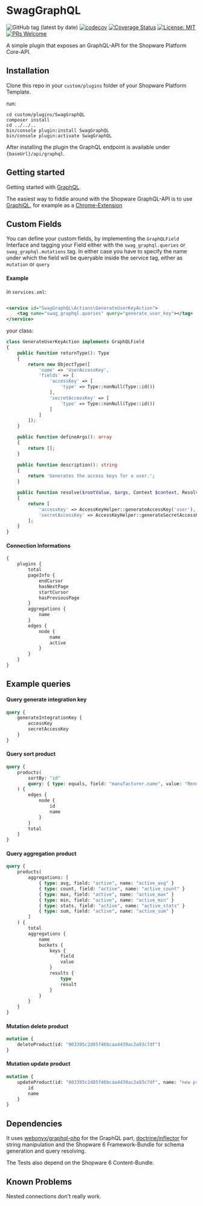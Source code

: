# SwagGraphQL

![GitHub tag (latest by date)](https://img.shields.io/github/v/tag/FriendsOfDIW/SwagGraphQL)
[![codecov](https://codecov.io/gh/FriendsOfDIW/SwagGraphQL/branch/master/graph/badge.svg?token=OIUFN4LHCH)](https://codecov.io/gh/FriendsOfDIW/SwagGraphQL)
[![Coverage Status](https://coveralls.io/repos/github/FriendsOfDIW/SwagGraphQL/badge.svg?branch=master)](https://coveralls.io/github/FriendsOfDIW/SwagGraphQL?branch=master)
[![License: MIT](https://img.shields.io/badge/License-MIT-yellow.svg)](https://opensource.org/licenses/MIT)
[![PRs Welcome](https://img.shields.io/badge/PRs-welcome-brightgreen.svg?style=flat-square)](http://makeapullrequest.com)


A simple plugin that exposes an GraphQL-API for the Shopware Platform Core-API.

## Installation

Clone this repo in your `custom/plugins` folder of your Shopware Platform Template.

run:

```
cd custom/plugins/SwagGraphQL
composer install
cd ../../..
bin/console plugin:install SwagGraphQL
bin/console plugin:activate SwagGraphQL
```

After installing the plugin the GraphQL endpoint is available under `{baseUrl}/api/graphql`.

## Getting started

Getting started with [GraphQL](https://graphql.org/learn/).

The easiest way to fiddle around with the Shopware GraphQL-API is to use
[GraphiQL](https://github.com/graphql/graphiql), for example as
a [Chrome-Extension](https://chrome.google.com/webstore/detail/chromeiql)

## Custom Fields

You can define your custom fields, by implementing the `GraphQLField` Interface and tagging your Field either with
the `swag_graphql.queries` or `swag_graphql.mutations` tag. In either case you have to specify the name under which the
field will be queryable inside the service tag, either as `mutation` or `query`

#### Example

in `services.xml`:

```xml

<service id="SwagGraphQL\Actions\GenerateUserKeyAction">
    <tag name="swag_graphql.queries" query="generate_user_key"></tag>
</service>
```

your class:

```php
class GenerateUserKeyAction implements GraphQLField
{
    public function returnType(): Type
    {
        return new ObjectType([
            'name' => 'UserAccessKey',
            'fields' => [
                'accessKey' => [
                    'type' => Type::nonNull(Type::id())
                ],
                'secretAccessKey' => [
                    'type' => Type::nonNull(Type::id())
                ]
            ]
        ]);
    }

    public function defineArgs(): array
    {
        return [];
    }

    public function description(): string
    {
        return 'Generates the access keys for a user.';
    }

    public function resolve($rootValue, $args, Context $context, ResolveInfo $info)
    {
        return [
            'accessKey' => AccessKeyHelper::generateAccessKey('user'),
            'secretAccessKey' => AccessKeyHelper::generateSecretAccessKey(),
        ];
    }
}
```

#### Connection Informations

```graphql
{
    plugins {
        total
        pageInfo {
            endCursor
            hasNextPage
            startCursor
            hasPreviousPage
        }
        aggregations {
            name
        }
        edges {
            node {
                name
                active
            }
        }
    }
}
```

## Example queries

#### Query generate integration key

```graphql
query {
    generateIntegrationKey {
        accessKey
        secretAccessKey
    }
}
```

#### Query sort product

```graphql
query {
    products(
        sortBy: "id"
        query: { type: equals, field: "manufacturer.name", value: "Renner LLC" }
    ) {
        edges {
            node {
                id
                name
            }
        }
        total
    }
}
```

#### Query aggregation product

```graphql
query {
    products(
        aggregations: [
            { type: avg, field: "active", name: "active_avg" }
            { type: count, field: "active", name: "active_count" }
            { type: max, field: "active", name: "active_max" }
            { type: min, field: "active", name: "active_min" }
            { type: stats, field: "active", name: "active_stats" }
            { type: sum, field: "active", name: "active_sum" }
        ]
    ) {
        total
        aggregations {
            name
            buckets {
                keys {
                    field
                    value
                }
                results {
                    type
                    result
                }
            }
        }
    }
}
```

#### Mutation delete product

```graphql
mutation {
    deleteProduct(id: "003395c2d85f46bcaa4439ac2a93c7df")
}
```

#### Mutation update product

```graphql
mutation {
    updateProduct(id: "003395c2d85f46bcaa4439ac2a93c7df", name: "new product") {
        id
        name
    }
}
```

## Dependencies

It uses [webonyx/graphql-php](https://github.com/webonyx/graphql-php) for the GraphQL
part, [doctrine/inflector](https://github.com/doctrine/inflector) for string manipulation and the Shopware 6
Framework-Bundle for schema generation and query resolving.

The Tests also depend on the Shopware 6 Content-Bundle.

## Known Problems

Nested connections don't really work.
